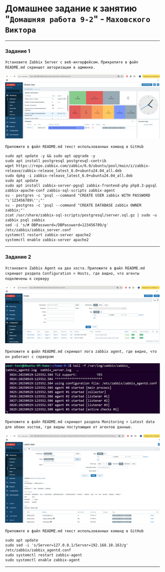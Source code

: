 # Домашнее задание к занятию "`Домашняя работа 9-2`" - `Маховского Виктора`

---

### Задание 1

`Установите Zabbix Server с веб-интерфейсом.`
`Прикрепите в файл README.md скриншот авторизации в админке.`

![Скриншот-1](img/HW-9-2-01.png)

`Приложите в файл README.md текст использованных команд в GitHub`
```
sudo apt update -y && sudo apt upgrade -y
sudo apt install postgresql postgresql-contrib
wget https://repo.zabbix.com/zabbix/6.0/ubuntu/pool/main/z/zabbix-release/zabbix-release_latest_6.0+ubuntu24.04_all.deb
sudo dpkg -i zabbix-release_latest_6.0+ubuntu24.04_all.deb
sudo apt update
sudo apt install zabbix-server-pgsql zabbix-frontend-php php8.3-pgsql zabbix-apache-conf zabbix-sql-scripts zabbix-agent
su - postgres -c 'psql --command "CREATE USER zabbix WITH PASSWORD '\'123456789\'';"'
su - postgres -c 'psql --command "CREATE DATABASE zabbix OWNER zabbix;"'
zcat /usr/share/zabbix-sql-scripts/postgresql/server.sql.gz | sudo -u zabbix psql zabbix
sed -i 's/# DBPassword=/DBPassword=123456789/g' /etc/zabbix/zabbix_server.conf
systemctl restart zabbix-server apache2
systemctl enable zabbix-server apache2
```
---

### Задание 2

`Установите Zabbix Agent на два хоста.`
`Приложите в файл README.md скриншот раздела Configuration > Hosts, где видно, что агенты подключены к серверу`

![Скриншот-2](img/HW-9-2-02.png)

`Приложите в файл README.md скриншот лога zabbix agent, где видно, что он работает с сервером`

![Скриншот-3](img/HW-9-2-03.png)

`Приложите в файл README.md скриншот раздела Monitoring > Latest data для обоих хостов, где видны поступающие от агентов данные.`

![Скриншот-4](img/HW-9-2-04.png)

`Приложите в файл README.md текст использованных команд в GitHub`

```
sudo apt update
sudo sed -i 's/Server=127.0.0.1/Server=192.168.10.163/g' /etc/zabbix/zabbix_agentd.conf
sudo systemctl restart zabbix-agent
sudo systemctl enable zabbix-agent
```

---



